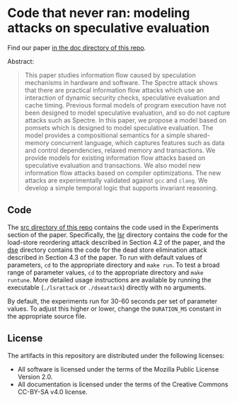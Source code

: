 # Code that never ran: modeling attacks on speculative evaluation

Find our paper [in the doc directory of this repo](doc/paper.pdf).

Abstract:
> This paper studies information flow caused by speculation mechanisms
> in hardware and software.  The Spectre attack shows that there are
> practical information flow attacks which use an interaction of
> dynamic security checks, speculative evaluation and cache timing.
> Previous formal models of program execution have not been designed
> to model speculative evaluation, and so do not capture attacks such
> as Spectre. In this paper, we propose a model based on pomsets which
> is designed to model speculative evaluation. The model provides a
> compositional semantics for a simple shared-memory concurrent
> language, which captures features such as data and control
> dependencies, relaxed memory and transactions. We provide models for
> existing information flow attacks based on speculative evaluation
> and transactions.  We also model new information flow attacks based on
> compiler optimizations. The new attacks are experimentally validated against
> `gcc` and `clang`.  We develop a simple temporal logic that supports
> invariant reasoning.

## Code

The [src directory of this repo](src) contains the code used in the
Experiments section of the paper.
Specifically, the [lsr](src/lsr) directory contains the code for the
load-store reordering attack described in Section 4.2 of the paper, and the
[dse](src/dse) directory contains the code for the dead store elimination
attack described in Section 4.3 of the paper.
To run with default values of parameters, `cd` to the appropriate directory and
`make run`.
To test a broad range of parameter values, `cd` to the appropriate directory
and `make runtune`.
More detailed usage instructions are available by running the executable
(`./lsrattack` or `./dseattack`) directly with no arguments.

By default, the experiments run for 30-60 seconds per set of parameter values.
To adjust this higher or lower, change the `DURATION_MS` constant in the
appropriate source file.

## License

The artifacts in this repository are distributed under the following licenses:

* All software is licensed under the terms of the Mozilla Public License Version 2.0.
* All documentation is licensed under the terms of the Creative Commons CC-BY-SA v4.0 license.
